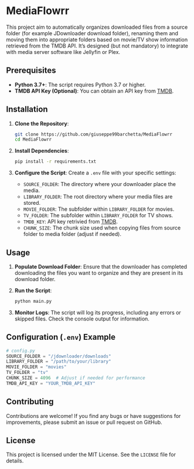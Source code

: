 # MediaFlowrr

This project aim to automatically organizes downloaded files from a source folder (for example JDownloader download folder), renaming them and moving them into appropriate folders based on movie/TV show information retrieved from the TMDB API. It’s designed (but not mandatory) to integrate with media server software like Jellyfin or Plex.

## Prerequisites

- **Python 3.7+**: The script requires Python 3.7 or higher.
- **TMDB API Key (Optional)**: You can obtain an API key from [TMDB](https://www.themoviedb.org/).

## Installation

1. **Clone the Repository**:
   ```bash
   git clone https://github.com/giuseppe99barchetta/MediaFlowrr
   cd MediaFlowrr
   ```

2. **Install Dependencies**:
   ```bash
   pip install -r requirements.txt
   ```

3. **Configure the Script**:
   Create a `.env` file with your specific settings:

   - `SOURCE_FOLDER`: The directory where your downloader place the media.
   - `LIBRARY_FOLDER`: The root directory where your media files are stored.
   - `MOVIE_FOLDER`: The subfolder within `LIBRARY_FOLDER` for movies.
   - `TV_FOLDER`: The subfolder within `LIBRARY_FOLDER` for TV shows.
   - `TMDB_KEY`: API key retrivied from [TMDB](https://www.themoviedb.org/).
   - `CHUNK_SIZE`: The chunk size used when copying files from source folder to media folder (adjust if needed).

## Usage

1. **Populate Download Folder**:
   Ensure that the downloader has completed downloading the files you want to organize and they are present in its download folder.

2. **Run the Script**:
   ```bash
   python main.py
   ```

3. **Monitor Logs**:
   The script will log its progress, including any errors or skipped files. Check the console output for information.

## Configuration (`.env`) Example

```python
# config.py
SOURCE_FOLDER = "/jdownloader/downloads"
LIBRARY_FOLDER = "/path/to/your/library"
MOVIE_FOLDER = "movies"
TV_FOLDER = "tv"
CHUNK_SIZE = 4096  # Adjust if needed for performance
TMDB_API_KEY = "YOUR_TMDB_API_KEY"
```

## Contributing

Contributions are welcome! If you find any bugs or have suggestions for improvements, please submit an issue or pull request on GitHub.

## License

This project is licensed under the MIT License. See the `LICENSE` file for details.
